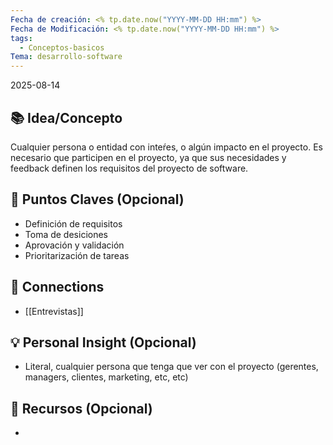 ```yaml
---
Fecha de creación: <% tp.date.now("YYYY-MM-DD HH:mm") %>
Fecha de Modificación: <% tp.date.now("YYYY-MM-DD HH:mm") %>
tags:
  - Conceptos-basicos
Tema: desarrollo-software
---
```

2025-08-14

## 📚 Idea/Concepto 
Cualquier persona o entidad con inteŕes, o algún impacto en el proyecto. Es necesario que participen en el proyecto, ya que sus necesidades y feedback definen los requisitos del proyecto de software.

## 📌 Puntos Claves (Opcional)
- Definición de requisitos
- Toma de desiciones
- Aprovación y validación
- Prioritarización de tareas

## 🔗 Connections
- [[Entrevistas]]

## 💡 Personal Insight (Opcional)
- Literal, cualquier persona que tenga que ver con el proyecto (gerentes, managers, clientes, marketing, etc, etc)
## 🧾 Recursos (Opcional)
- 